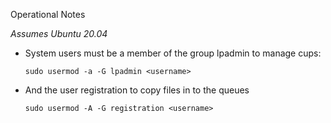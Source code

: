 Operational Notes

*Assumes Ubuntu 20.04*

- System users must be a member of the group lpadmin to manage cups: 

  ```
  sudo usermod -a -G lpadmin <username>
  ```

- And the user registration to copy files in to the queues

  ```
  sudo usermod -A -G registration <username>
  ```